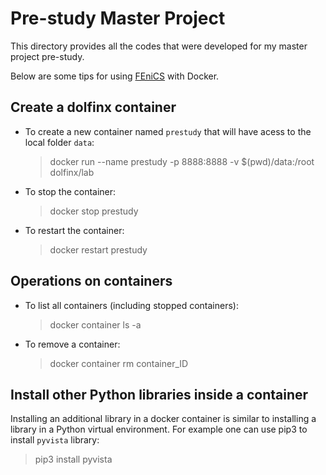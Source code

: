 # Pre-study Master Project

This directory provides all the codes that were developed for my master project pre-study.

Below are some tips for using [FEniCS](https://fenicsproject.org/) with Docker.

## Create a dolfinx container
- To create a new container named `prestudy` that will have acess to the local folder  `data`:
  > docker run --name prestudy -p 8888:8888 -v $(pwd)/data:/root dolfinx/lab
- To stop the container:
  > docker stop prestudy
- To restart the container:
  > docker restart prestudy


## Operations on containers
- To list all containers (including stopped containers):
  > docker container ls -a
- To remove a container:
  > docker container rm container_ID
## Install other Python libraries inside a container
Installing an additional library in a docker container is similar to installing a library in a Python virtual environment. For example one can use pip3 to install `pyvista` library:
> pip3 install pyvista
